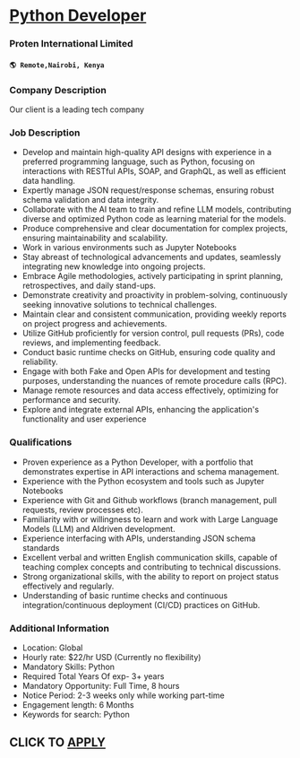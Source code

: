 # [Python Developer](https://www.remotewlb.com/apply/python-developer-118060)  
### Proten International Limited  
#### `🌎 Remote,Nairobi, Kenya`  

### **Company Description**

Our client is a leading tech company

###  **Job Description**

  * Develop and maintain high-quality API designs with experience in a preferred programming language, such as Python, focusing on interactions with RESTful APIs, SOAP, and GraphQL, as well as efficient data handling.
  * Expertly manage JSON request/response schemas, ensuring robust schema validation and data integrity.
  * Collaborate with the AI team to train and refine LLM models, contributing diverse and optimized Python code as learning material for the models.
  * Produce comprehensive and clear documentation for complex projects, ensuring maintainability and scalability.
  * Work in various environments such as Jupyter Notebooks
  * Stay abreast of technological advancements and updates, seamlessly integrating new knowledge into ongoing projects.
  * Embrace Agile methodologies, actively participating in sprint planning, retrospectives, and daily stand-ups.
  * Demonstrate creativity and proactivity in problem-solving, continuously seeking innovative solutions to technical challenges.
  * Maintain clear and consistent communication, providing weekly reports on project progress and achievements.
  * Utilize GitHub proficiently for version control, pull requests (PRs), code reviews, and implementing feedback.
  * Conduct basic runtime checks on GitHub, ensuring code quality and reliability.
  * Engage with both Fake and Open APIs for development and testing purposes, understanding the nuances of remote procedure calls (RPC).
  * Manage remote resources and data access effectively, optimizing for performance and security.
  * Explore and integrate external APIs, enhancing the application's functionality and user experience

###  **Qualifications**

  * Proven experience as a Python Developer, with a portfolio that demonstrates expertise in API interactions and schema management.
  * Experience with the Python ecosystem and tools such as Jupyter Notebooks
  * Experience with Git and Github workflows (branch management, pull requests, review processes etc).
  * Familiarity with or willingness to learn and work with Large Language Models (LLM) and AIdriven development.
  * Experience interfacing with APIs, understanding JSON schema standards
  * Excellent verbal and written English communication skills, capable of teaching complex concepts and contributing to technical discussions.
  * Strong organizational skills, with the ability to report on project status effectively and regularly.
  * Understanding of basic runtime checks and continuous integration/continuous deployment (CI/CD) practices on GitHub.

###  **Additional Information**

  * Location: Global
  * Hourly rate: $22/hr USD (Currently no flexibility)
  * Mandatory Skills: Python
  * Required Total Years Of exp- 3+ years
  * Mandatory Opportunity: Full Time, 8 hours
  * Notice Period: 2-3 weeks only while working part-time
  * Engagement length: 6 Months
  * Keywords for search: Python

  
## CLICK TO [APPLY](https://www.remotewlb.com/apply/python-developer-118060)


